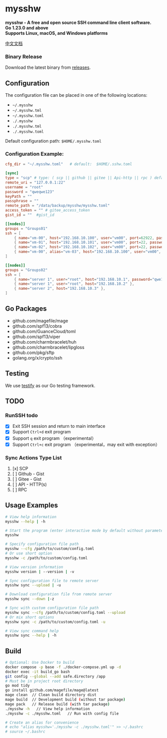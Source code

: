 # mysshw

**mysshw - A free and open source SSH command line client software.**  
**Go 1.23.0 and above**  
**Supports Linux, macOS, and Windows platforms**  

[中文文档](readme.zh.md)

### Binary Release
Download the latest binary from [releases](https://github.com/cnphpbb/mysshw/releases).

## Configuration

The configuration file can be placed in one of the following locations:
- `~/.mysshw`
- `~/.mysshw.tml`
- `~/.mysshw.toml`
- `./.mysshw`
- `./.mysshw.tml`
- `./.mysshw.toml`

Default configuration path: `$HOME/.mysshw.toml`

### Configuration Example:

```toml
cfg_dir = "~/.mysshw.toml"   # default:  $HOME/.sshw.toml

[sync]
type = "scp" # type: ( scp || github || gitee || Api-http || rpc ) default: scp
remote_uri = "127.0.0.1:22"
username = "root"
password = "qweqwe123"
keyPath = ""
passphrase = ""
remote_path = "/data/backup/mysshw/mysshw.toml"
access_token = "" # gitee_access_token
gist_id = ""  #gist_id

[[nodes]]
groups = "Groups01"
ssh = [
    { name="vm-00", host="192.168.10.100", user="vm00", port=62922, password="qwe123!@#qwe" },
    { name="vm-01", host="192.168.10.101", user="vm00", port=22, password="qwe123!@#qwe", keypath="~/.ssh/id_rsa" },
    { name="vm-02", host="192.168.10.102", user="vm00", port=22, password="qwe123!@#qwe", keypath="~/.ssh/id_rsa", passphrase="abcdefghijklmn" },
    { name="vm-00", alias="vm-03", host="192.168.10.100", user="vm00", port=62922, password="qwe123!@#qwe" },
]

[[nodes]]
groups = "Groups02"
ssh = [
    { name="server 1", user="root", host="192.168.10.1", password="qwe123!@#qwe" },
    { name="server 1", user="root", host="192.168.10.2" },
    { name="server 2", host="192.168.10.3" },
]
```
## Go Packages

- github.com/magefile/mage
- github.com/spf13/cobra
- github.com/GuanceCloud/toml
- github.com/spf13/viper
- github.com/charmbracelet/huh
- github.com/charmbracelet/lipgloss
- github.com/pkg/sftp
- golang.org/x/crypto/ssh

## Testing
We use [testify](http://github.com/stretchr/testify) as our Go testing framework.

## TODO

### RunSSH todo
- [x] Exit SSH session and return to main interface 
- [x] Support `Ctrl+d` exit program
- [x] Support `q` exit program （experimental）
- [x] Support `Ctrl+c` exit program （experimental，may exit with exception）

### Sync Actions Type List
1. [x] SCP
2. [ ] Github - Gist
3. [ ] Gitee - Gist
4. [ ] API - HTTP(s)
5. [ ] RPC

## Usage Examples
```bash
# View help information
mysshw --help | -h

# Start the program (enter interactive mode by default without parameters)
mysshw

# Specify configuration file path
mysshw --cfg /path/to/custom/config.toml
# Or use short option
mysshw -c /path/to/custom/config.toml

# View version information
mysshw version | --version | -v

# Sync configuration file to remote server
mysshw sync --upload | -u

# Download configuration file from remote server
mysshw sync --down |-z

# Sync with custom configuration file path
mysshw sync --cfg /path/to/custom/config.toml --upload
# Or mix short options
mysshw sync -c /path/to/custom/config.toml -u

# View sync command help
mysshw sync --help | -h
```

## Build
```bash
# Optional: Use Docker to build
docker compose -p base -f ./docker-compose.yml up -d
docker exec -it build_go bash
git config --global --add safe.directory /app
# Must be in project root directory
go mod tidy
go install github.com/magefile/mage@latest
mage clean  // Clean build directory dist
mage build  // Development build (without tar package)
mage pack   // Release build (with tar package)
./mysshw -h   // View help information
./mysshw -c ./mysshw.toml   // Run with config file

# Create an alias for convenience
# echo "alias mysshw='./mysshw -c ./mysshw.toml'" >> ~/.bashrc
# source ~/.bashrc
```